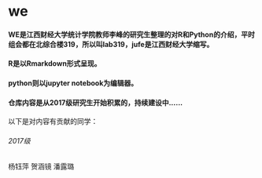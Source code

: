 # we
#### WE是江西财经大学统计学院教师李峰的研究生整理的对R和Python的介绍，平时组会都在北综合楼319，所以叫lab319，jufe是江西财经大学缩写。
#### R是以Rmarkdown形式呈现。
#### python则以jupyter notebook为编辑器。
#### 仓库内容是从2017级研究生开始积累的，持续建设中......

以下是对内容有贡献的同学：
###### 2017级
杨钰萍 贺涵镜 潘露璐
